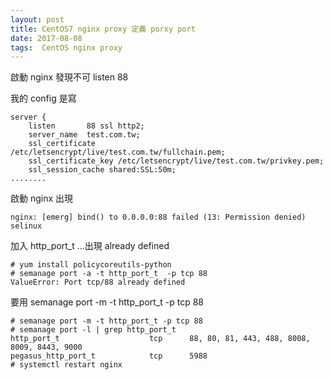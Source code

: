 ```yaml
---
layout: post
title: CentOS7 nginx proxy 定義 porxy port
date: 2017-08-08
tags:  CentOS nginx proxy
---
```


啟動 nginx 發現不可 listen 88 

 我的 config 是寫 
```
server {
    listen       88 ssl http2;
    server_name  test.com.tw;
    ssl_certificate    /etc/letsencrypt/live/test.com.tw/fullchain.pem;
    ssl_certificate_key /etc/letsencrypt/live/test.com.tw/privkey.pem;
    ssl_session_cache shared:SSL:50m;
........
```

啟動 nginx 出現

```
nginx: [emerg] bind() to 0.0.0.0:88 failed (13: Permission denied) selinux
```

加入 http_port_t ...出現 already defined

```
# yum install policycoreutils-python
# semanage port -a -t http_port_t  -p tcp 88
ValueError: Port tcp/88 already defined
```

要用  semanage port -m -t http_port_t -p tcp 88

```
# semanage port -m -t http_port_t -p tcp 88
# semanage port -l | grep http_port_t
http_port_t                    tcp      88, 80, 81, 443, 488, 8008, 8009, 8443, 9000
pegasus_http_port_t            tcp      5988
# systemctl restart nginx
```
